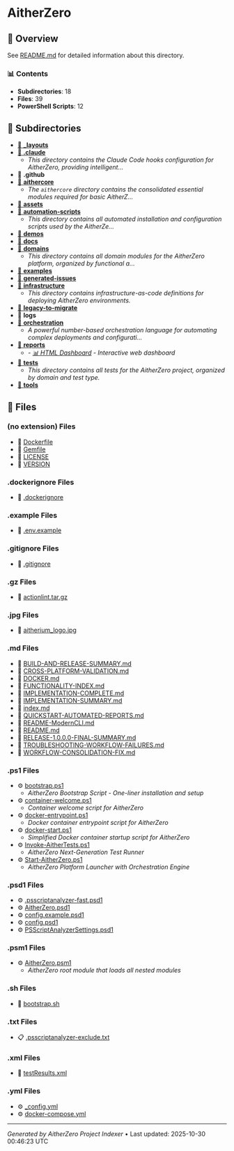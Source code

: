 # AitherZero

## 📖 Overview

See [README.md](./README.md) for detailed information about this directory.

### 📊 Contents

- **Subdirectories**: 18
- **Files**: 39
- **PowerShell Scripts**: 12

## 📁 Subdirectories

- [📂 **_layouts**](./_layouts/index.md)
- [📂 **.claude**](./.claude/index.md)
  - *This directory contains the Claude Code hooks configuration for AitherZero, providing intelligent...*
- 📂 **.github**
- [📂 **aithercore**](./aithercore/index.md)
  - *The `aithercore` directory contains the consolidated essential modules required for basic AitherZ...*
- [📂 **assets**](./assets/index.md)
- [📂 **automation-scripts**](./automation-scripts/index.md)
  - *This directory contains all automated installation and configuration scripts used by the AitherZe...*
- [📂 **demos**](./demos/index.md)
- [📂 **docs**](./docs/index.md)
- [📂 **domains**](./domains/index.md)
  - *This directory contains all domain modules for the AitherZero platform, organized by functional a...*
- [📂 **examples**](./examples/index.md)
- [📂 **generated-issues**](./generated-issues/index.md)
- [📂 **infrastructure**](./infrastructure/index.md)
  - *This directory contains infrastructure-as-code definitions for deploying AitherZero environments.*
- [📂 **legacy-to-migrate**](./legacy-to-migrate/index.md)
- 📂 **logs**
- [📂 **orchestration**](./orchestration/index.md)
  - *A powerful number-based orchestration language for automating complex deployments and configurati...*
- [📂 **reports**](./reports/index.md)
  - *- [📊 HTML Dashboard](dashboard.html) - Interactive web dashboard*
- [📂 **tests**](./tests/index.md)
  - *This directory contains all tests for the AitherZero project, organized by domain and test type.*
- [📂 **tools**](./tools/index.md)

## 📄 Files

### (no extension) Files

- 📄 [Dockerfile](./Dockerfile)
- 📄 [Gemfile](./Gemfile)
- 📄 [LICENSE](./LICENSE)
- 📄 [VERSION](./VERSION)

### .dockerignore Files

- 📄 [.dockerignore](./.dockerignore)

### .example Files

- 📄 [.env.example](./.env.example)

### .gitignore Files

- 📄 [.gitignore](./.gitignore)

### .gz Files

- 📄 [actionlint.tar.gz](./actionlint.tar.gz)

### .jpg Files

- 📄 [aitherium_logo.jpg](./aitherium_logo.jpg)

### .md Files

- 📝 [BUILD-AND-RELEASE-SUMMARY.md](./BUILD-AND-RELEASE-SUMMARY.md)
- 📝 [CROSS-PLATFORM-VALIDATION.md](./CROSS-PLATFORM-VALIDATION.md)
- 📝 [DOCKER.md](./DOCKER.md)
- 📝 [FUNCTIONALITY-INDEX.md](./FUNCTIONALITY-INDEX.md)
- 📝 [IMPLEMENTATION-COMPLETE.md](./IMPLEMENTATION-COMPLETE.md)
- 📝 [IMPLEMENTATION-SUMMARY.md](./IMPLEMENTATION-SUMMARY.md)
- 📝 [index.md](./index.md)
- 📝 [QUICKSTART-AUTOMATED-REPORTS.md](./QUICKSTART-AUTOMATED-REPORTS.md)
- 📝 [README-ModernCLI.md](./README-ModernCLI.md)
- 📝 [README.md](./README.md)
- 📝 [RELEASE-1.0.0.0-FINAL-SUMMARY.md](./RELEASE-1.0.0.0-FINAL-SUMMARY.md)
- 📝 [TROUBLESHOOTING-WORKFLOW-FAILURES.md](./TROUBLESHOOTING-WORKFLOW-FAILURES.md)
- 📝 [WORKFLOW-CONSOLIDATION-FIX.md](./WORKFLOW-CONSOLIDATION-FIX.md)

### .ps1 Files

- ⚙️ [bootstrap.ps1](./bootstrap.ps1)
  - *AitherZero Bootstrap Script - One-liner installation and setup*
- ⚙️ [container-welcome.ps1](./container-welcome.ps1)
  - *Container welcome script for AitherZero*
- ⚙️ [docker-entrypoint.ps1](./docker-entrypoint.ps1)
  - *Docker container entrypoint script for AitherZero*
- ⚙️ [docker-start.ps1](./docker-start.ps1)
  - *Simplified Docker container startup script for AitherZero*
- ⚙️ [Invoke-AitherTests.ps1](./Invoke-AitherTests.ps1)
  - *AitherZero Next-Generation Test Runner*
- ⚙️ [Start-AitherZero.ps1](./Start-AitherZero.ps1)
  - *AitherZero Platform Launcher with Orchestration Engine*

### .psd1 Files

- ⚙️ [.psscriptanalyzer-fast.psd1](./.psscriptanalyzer-fast.psd1)
- ⚙️ [AitherZero.psd1](./AitherZero.psd1)
- ⚙️ [config.example.psd1](./config.example.psd1)
- ⚙️ [config.psd1](./config.psd1)
- ⚙️ [PSScriptAnalyzerSettings.psd1](./PSScriptAnalyzerSettings.psd1)

### .psm1 Files

- ⚙️ [AitherZero.psm1](./AitherZero.psm1)
  - *AitherZero root module that loads all nested modules*

### .sh Files

- 📄 [bootstrap.sh](./bootstrap.sh)

### .txt Files

- 📋 [.psscriptanalyzer-exclude.txt](./.psscriptanalyzer-exclude.txt)

### .xml Files

- 📄 [testResults.xml](./testResults.xml)

### .yml Files

- ⚙️ [_config.yml](./_config.yml)
- ⚙️ [docker-compose.yml](./docker-compose.yml)

---

*Generated by AitherZero Project Indexer* • Last updated: 2025-10-30 00:46:23 UTC

